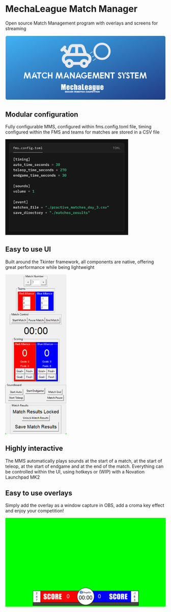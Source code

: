 # MechaLeague Match Manager
Open source Match Management program with overlays and screens for streaming 

![Match Management System splashscreen](./res/images/SPLASH.png)

## Modular configuration
Fully configurable MMS, configured within fms.config.toml file, timing configured within the FMS and teams for matches are stored in a CSV file

<img src="./assets/config.png" height="300px">

## Easy to use UI
Built around the Tkinter framework, all components are native, offering great performance while being lightweight

<img src="./assets/dashboard.png" height="500px">

## Highly interactive
The MMS automatically plays sounds at the start of a match, at the start of teleop, at the start of endgame and at the end of the match. Everything can be controlled within the UI, using hotkeys or (WIP) with a Novation Launchpad MK2

## Easy to use overlays
Simply add the overlay as a window capture in OBS, add a croma key effect and enjoy your competition!

<img src="./assets/overlay.png">